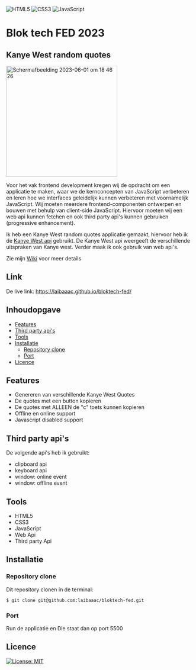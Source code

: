 ![HTML5](https://img.shields.io/badge/html5-%23E34F26.svg?style=for-the-badge&logo=html5&logoColor=white)
![CSS3](https://img.shields.io/badge/css3-%231572B6.svg?style=for-the-badge&logo=css3&logoColor=white)
![JavaScript](https://img.shields.io/badge/javascript-%23323330.svg?style=for-the-badge&logo=javascript&logoColor=%23F7DF1E)


# Blok tech FED 2023

## Kanye West random quotes
<img width="300" alt="Schermafbeelding 2023-06-01 om 18 46 26" src="https://github.com/laibaaac/bloktech-fed/assets/94360732/3c8e818e-f2c1-4e0b-ab58-116c21fa6511">




Voor het vak frontend development kregen wij de opdracht om een applicatie te maken, waar we de kernconcepten van JavaScript verbeteren en leren hoe we interfaces geleidelijk kunnen verbeteren met voornamelijk JavaScript. 
Wij moeten meerdere frontend-componenten ontwerpen en bouwen met behulp van client-side JavaScript.
Hiervoor moeten wij een web api kunnen fetchen en ook third party api's kunnen gebruiken (progressive enhancement). 

Ik heb een Kanye West random quotes applicatie gemaakt, hiervoor heb ik de [Kanye West api](https://kanye.rest/) gebruikt. 
De Kanye West api weergeeft de verschillende uitspraken van Kanye west. 
Verder maak ik ook gebruik van web api's. 

Zie mijn [Wiki](https://github.com/laibaaac/bloktech-fed/wiki) voor meer details




## Link 
De live link:
https://laibaaac.github.io/bloktech-fed/ 


## Inhoudopgave
- [Features](#features)
- [Third party api's](#third-party-api-s)
- [Tools](#tools)
- [Installatie](#installatie)
  * [Repository clone](#repository-clone)
  * [Port](#port)
- [Licence](#licence)



## Features
- Genereren van verschillende Kanye West Quotes
- De quotes met een button kopieren
- De quotes met ALLEEN de "c" toets kunnen kopieren
- Offline en online support 
- Javascript disabled support 


## Third party api's
De volgende api's heb ik gebruikt:
- clipboard api
- keyboard api 
- window: online event 
- window: offline event
 


## Tools
- HTML5
- CSS3
- JavaScript
- Web Api
- Third party Api



## Installatie

### Repository clone

Dit repository clonen in de terminal:

```bash
$ git clone git@github.com:laibaaac/bloktech-fed.git
```


### Port
Run de applicatie en Die staat dan op port 5500

## Licence
[![License: MIT](https://img.shields.io/badge/License-MIT-yellow.svg)](https://opensource.org/licenses/MIT) 




